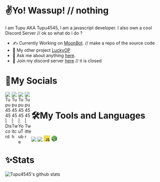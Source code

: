 # ✌Yo! Wassup! // nothing 

I am Tupu AKA Tupu4545, I am a javascript developer. I also own a cool Discord Server // ok so what do i do ?

- ✍ Currently Working on [MoonBot](https://discord.com/oauth2/authorize?client_id=775998744562630657&permissions=8&scope=bot). // make a repo of the source code
- 🧠 My other project [LuckyOP](https://discord.com/oauth2/authorize?client_id=769250175855755295&permissions=8&scope=bot)
- 💬 Ask me about anything [here](https://github.com/Tupu4545/Tupu4545/issues).
- 🚂 Join my discord server [here](https://discord.gg/5NCV9Qpzhy) // it is closed
# 📱My Socials

<a href="https://discord.gg/5NCV9Qpzhy">
  <img align="left" alt="Tupu4545 | Discord" width="21px" src="https://www.flaticon.com/svg/static/icons/svg/2111/2111370.svg">
</a>
<a href="https://www.twitch.tv/tupu4545">
  <img align="left" alt="Tupu4545 | Twitch" width="21px" src="https://www.flaticon.com/svg/static/icons/svg/2111/2111668.svg">
</a>
<a href="https://www.youtube.com/channel/UCqoUhFMW17VmBphkE7C_XSw">
  <img align="left" alt="Tupu4545 | YouTube" width="21px" src="https://www.flaticon.com/svg/static/icons/svg/1384/1384060.svg">
</a>

<a href="https://twitter.com/Tupu4545">
  <img align="left" alt="Tupu4545 | Twitter" width="21px" src="https://raw.githubusercontent.com/BruceMacGary/BruceMacGary/main/assets/twitter.svg">
</a>
<br />

# 🛠My Tools and Languages
<br />
<code><img height="20" src="https://cdn.discordapp.com/attachments/765049600817233931/781425295622012968/visual-studio-code.png"></code>
<code><img height="20" src="https://cdn.discordapp.com/attachments/765049600817233931/781426103742234634/html.png"></code>
<code><img height="20" src="https://raw.githubusercontent.com/github/explore/80688e429a7d4ef2fca1e82350fe8e3517d3494d/topics/javascript/javascript.png"></code>
<code><img height="20" src="https://raw.githubusercontent.com/github/explore/80688e429a7d4ef2fca1e82350fe8e3517d3494d/topics/nodejs/nodejs.png"></code> <br />

# ✨Stats
![Tupu4545's github stats](https://github-readme-stats.vercel.app/api?username=Tupu4545&count_private=true&theme=great-gatsby)<br>


